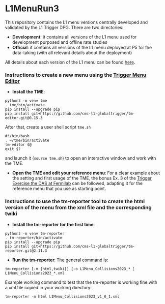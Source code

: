 # L1MenuRun3
This repository contains the L1 menu versions centrally developed and validated by the L1 Trigger DPG.
There are two directories:
* **Development**: it contains all versions of the L1 menu used for development purposed and offline rate studies
* **Official**: it contains all versions of the L1 menu deployed at P5 for the data-taking (with all relevant details about the deployment)

All details about each version of the L1 menu can be found [here](https://twiki.cern.ch/twiki/bin/view/CMS/SWGuideL1TriggerMenu#Official_L1_Menus).


### Instructions to create a new menu using the [Trigger Menu Editor](https://globaltrigger.web.cern.ch/upgrade/tme)
* **Install the TME**:
```
python3 -m venv tme
. tme/bin/activate
pip install --upgrade pip
pip install git+https://github.com/cms-l1-globaltrigger/tm-editor.git@0.15.3
```

After that, create a user shell script `tme.sh`
```
#!/bin/bash
. ~/tme/bin/activate
tm-editor $@
exit $?
```
and launch it (`source tme.sh`) to open an interactive window and work with the TME.

* **Open the TME and edit your reference menu**:
For a clear example about the setting and first usage of the TME, the bonus Ex. 3 of the [Trigger Exercise the DAS at Fermilab](https://twiki.cern.ch/twiki/bin/view/CMS/SWGuideCMSDataAnalysisSchoolLPC2023TriggerExercise#Bonus_Exercise_3_Modify_the_L1_m) can be followed, adapting it for the reference menu that you use as starting point.

### Instructions to use the tm-reporter tool to create the html version of the menu from the xml file and the corresponding twiki
* **Install the tm-reporter for the first time**:
```
python3 -m venv tm-reporter
. tm-reporter/bin/activate
pip install --upgrade pip
pip install git+https://github.com/cms-l1-globaltrigger/tm-reporter.git@2.11.3
```
* **Run the tm-reporter**:
The general command is: 
```
tm-reporter [-m {html,twiki}] [-o L1Menu_Collisions2023_* ] L1Menu_Collisions2023_*.xml
```
Example working command to test that the tm-reporter is working fine with a xml file copied in your working directory:
```
tm-reporter -m html L1Menu_Collisions2023_v1_0_1.xml
```
